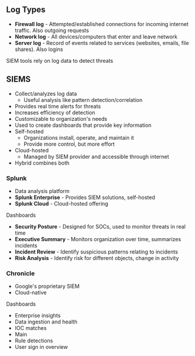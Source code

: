 ## Log Types
* **Firewall log** - Attempted/established connections for incoming internet traffic. Also outgoing requests
* **Network log** - All devices/computers that enter and leave network
* **Server log** - Record of events related to services (websites, emails, file shares). Also logins

SIEM tools rely on log data to detect threats

## SIEMS

* Collect/analyzes log data
    * Useful analysis like pattern detection/correlation
* Provides real time alerts for threats
* Increases efficiency of detection
* Customizable to organization's needs
* Used to create dashboards that provide key information
* Self-hosted
    * Organizations install, operate, and maintain it
    * Provide more control, but more effort
* Cloud-hosted
    * Managed by SIEM provider and accessible through internet
* Hybrid combines both
### Splunk
* Data analysis platform
* **Splunk Enterprise** - Provides SIEM solutions, self-hosted
* **Splunk Cloud** - Cloud-hosted offering

Dashboards
* **Security Posture** - Designed for SOCs, used to monitor threats in real time
* **Executive Summary** - Monitors organization over time, summarizes incidents
* **Incident Review** - Identify suspicious patterns relating to incidents
* **Risk Analysis** - Identify risk for different objects, change in activity

### Chronicle
* Google's proprietary SIEM 
* Cloud-native

Dashboards
* Enterprise insights 
* Data ingestion and health
* IOC matches
* Main
* Rule detections
* User sign in overview